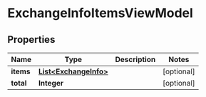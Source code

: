 # ExchangeInfoItemsViewModel

## Properties
Name | Type | Description | Notes
------------ | ------------- | ------------- | -------------
**items** | [**List&lt;ExchangeInfo&gt;**](ExchangeInfo.md) |  |  [optional]
**total** | **Integer** |  |  [optional]
